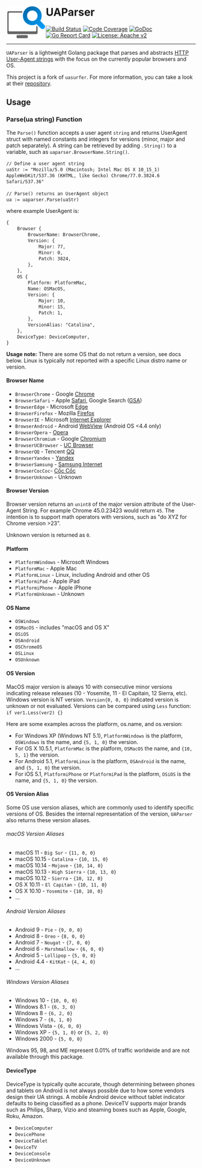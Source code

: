 # <img src="https://raw.githubusercontent.com/Kiuryy/uaparser/master/__asset/logo-small.png" height="88" align="left" /> UAParser

[![Build Status](https://travis-ci.org/Kiuryy/uaparser.svg?branch=master)](https://travis-ci.org/Kiuryy/uaparser)
[![Code Coverage](https://img.shields.io/codecov/c/github/Kiuryy/uaparser)](https://codecov.io/gh/Kiuryy/uaparser)
[![GoDoc](https://godoc.org/github.com/Kiuryy/uaparser?status.svg)](https://godoc.org/github.com/Kiuryy/uaparser)
[![Go Report Card](https://goreportcard.com/badge/github.com/Kiuryy/uaparser)](https://goreportcard.com/report/github.com/Kiuryy/uaparser)
[![License: Apache v2](https://img.shields.io/badge/License-Apache%20v2-lightgray.svg)](https://www.apache.org/licenses/LICENSE-2.0)

---

`UAParser` is a lightweight Golang package that parses and abstracts [HTTP User-Agent strings](https://en.wikipedia.org/wiki/User_agent) with the focus on the currently popular browsers and OS.

This project is a fork of `uasurfer`. For more information, you can take a look at their [repository](https://github.com/avct/uasurfer).

## Usage

### Parse(ua string) Function

The `Parse()` function accepts a user agent `string` and returns UserAgent struct with named constants and integers for versions (minor, major and patch separately). A string can be retrieved by adding `.String()` to a variable, such as `uaparser.BrowserName.String()`.

```
// Define a user agent string
uaStr := "Mozilla/5.0 (Macintosh; Intel Mac OS X 10_15_1) AppleWebKit/537.36 (KHTML, like Gecko) Chrome/77.0.3824.6 Safari/537.36"

// Parse() returns an UserAgent object
ua := uaparser.Parse(uaStr)
```

where example UserAgent is:
```
{
    Browser {
        BrowserName: BrowserChrome,
        Version: {
            Major: 77,
            Minor: 0,
            Patch: 3824,
        },
    },
    OS {
        Platform: PlatformMac,
        Name: OSMacOS,
        Version: {
            Major: 10,
            Minor: 15,
            Patch: 1,
        },
        VersionAlias: "Catalina",
    },
    DeviceType: DeviceComputer,
}
```

**Usage note:** There are some OS that do not return a version, see docs below. Linux is typically not reported with a specific Linux distro name or version.

#### Browser Name
* `BrowserChrome` - Google [Chrome](https://en.wikipedia.org/wiki/Google_Chrome)
* `BrowserSafari` - Apple [Safari](https://en.wikipedia.org/wiki/Safari_(web_browser)), Google Search ([GSA](https://itunes.apple.com/us/app/google/id284815942))
* `BrowserEdge` - Microsoft [Edge](https://en.wikipedia.org/wiki/Microsoft_Edge)
* `BrowserFirefox` - Mozilla [Firefox](https://en.wikipedia.org/wiki/Firefox)
* `BrowserIE` - Microsoft [Internet Explorer](https://en.wikipedia.org/wiki/Internet_Explorer)
* `BrowserAndroid` - Android [WebView](https://developer.chrome.com/multidevice/webview/overview) (Android OS <4.4 only)
* `BrowserOpera` - [Opera](https://en.wikipedia.org/wiki/Opera_(web_browser))
* `BrowserChromium` - Google [Chromium](https://en.wikipedia.org/wiki/Chromium_(web_browser))
* `BrowserUCBrowser` - [UC Browser](https://en.wikipedia.org/wiki/UC_Browser)
* `BrowserQQ` - Tencent [QQ](https://en.wikipedia.org/wiki/Tencent_QQ)
* `BrowserYandex` - [Yandex](https://en.wikipedia.org/wiki/Yandex_Browser)
* `BrowserSamsung` - [Samsung Internet](https://en.wikipedia.org/wiki/Samsung_Internet)
* `BrowserCocCoc`- [Cốc Cốc](https://en.wikipedia.org/wiki/C%E1%BB%91c_C%E1%BB%91c)
* `BrowserUnknown` - Unknown

#### Browser Version

Browser version returns an `unint8` of the major version attribute of the User-Agent String. For example Chrome 45.0.23423 would return `45`. The intention is to support math operators with versions, such as "do XYZ for Chrome version >23".

Unknown version is returned as `0`.

#### Platform
* `PlatformWindows` - Microsoft Windows
* `PlatformMac` - Apple Mac
* `PlatformLinux` - Linux, including Android and other OS
* `PlatformiPad` - Apple iPad
* `PlatformiPhone` - Apple iPhone
* `PlatformUnknown` - Unknown

#### OS Name
* `OSWindows`
* `OSMacOS` - includes "macOS and OS X"
* `OSiOS`
* `OSAndroid`
* `OSChromeOS`
* `OSLinux`
* `OSUnknown`

#### OS Version

MacOS major version is always 10 with consecutive minor versions indicating release releases (10 - Yosemite, 11 - El Capitain, 12 Sierra, etc). Windows version is NT version. `Version{0, 0, 0}` indicated version is unknown or not evaluated.
Versions can be compared using `Less` function: `if ver1.Less(ver2) {}`

Here are some examples across the platform, os.name, and os.version:

* For Windows XP (Windows NT 5.1), `PlatformWindows` is the platform, `OSWindows` is the name, and `{5, 1, 0}` the version.
* For OS X 10.5.1, `PlatformMac` is the platform, `OSMacOS` the name, and `{10, 5, 1}` the version.
* For Android 5.1, `PlatformLinux` is the platform, `OSAndroid` is the name, and `{5, 1, 0}` the version.
* For iOS 5.1, `PlatformiPhone` or `PlatformiPad` is the platform, `OSiOS` is the name, and `{5, 1, 0}` the version.

#### OS Version Alias

Some OS use version aliases, which are commonly used to identify specific versions of OS. Besides the internal representation of the version, `UAParser` also returns these version aliases. 

###### macOS Version Aliases

* macOS 11 - `Big Sur` - `{11, 0, 0}`
* macOS 10.15 - `Catalina` - `{10, 15, 0}`
* macOS 10.14 - `Mojave` - `{10, 14, 0}`
* macOS 10.13 - `High Sierra` - `{10, 13, 0}`
* macOS 10.12 - `Sierra` - `{10, 12, 0}`
* OS X 10.11 - `El Capitan` -  `{10, 11, 0}`
* OS X 10.10 - `Yosemite` -  `{10, 10, 0}`
* ...

###### Android Version Aliases

* Android 9 - `Pie` - `{9, 0, 0}`
* Android 8 - `Oreo` - `{8, 0, 0}`
* Android 7 - `Nougat` - `{7, 0, 0}`
* Android 6 - `Marshmallow` - `{6, 0, 0}`
* Android 5 - `Lollipop` - `{5, 0, 0}`
* Android 4.4 - `KitKat` - `{4, 4, 0}`
* ...

###### Windows Version Aliases

* Windows 10 - `{10, 0, 0}`
* Windows 8.1 - `{6, 3, 0}`
* Windows 8 - `{6, 2, 0}`
* Windows 7 - `{6, 1, 0}`
* Windows Vista - `{6, 0, 0}`
* Windows XP - `{5, 1, 0}` or `{5, 2, 0}`
* Windows 2000 - `{5, 0, 0}`

Windows 95, 98, and ME represent 0.01% of traffic worldwide and are not available through this package.

#### DeviceType
DeviceType is typically quite accurate, though determining between phones and tablets on Android is not always possible due to how some vendors design their UA strings. A mobile Android device without tablet indicator defaults to being classified as a phone. DeviceTV supports major brands such as Philips, Sharp, Vizio and steaming boxes such as Apple, Google, Roku, Amazon.

* `DeviceComputer`
* `DevicePhone`
* `DeviceTablet`
* `DeviceTV`
* `DeviceConsole`
* `DeviceUnknown`

